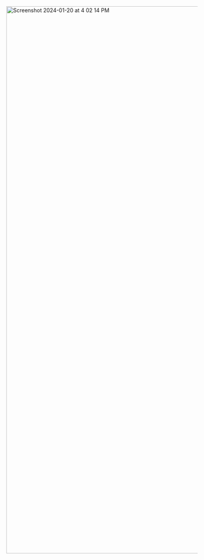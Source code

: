 <img width="1440" alt="Screenshot 2024-01-20 at 4 02 14 PM" src="https://github.com/arpitac01/skills-resolve-merge-conflicts/assets/156526342/60d7f207-0290-4326-947f-deb90a9b68b8">
